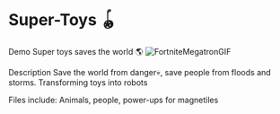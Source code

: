 # Super-Toys 🪀
Demo
Super toys saves the world 🌎
![FortniteMegatronGIF](https://github.com/arvinp1/Super-Toys/assets/167707326/f73ab3a9-5331-4a97-88bc-71e21f8490f4)

Description
Save the world from danger💀, save people from floods and storms. Transforming toys into robots

Files include: Animals, people, power-ups for magnetiles
